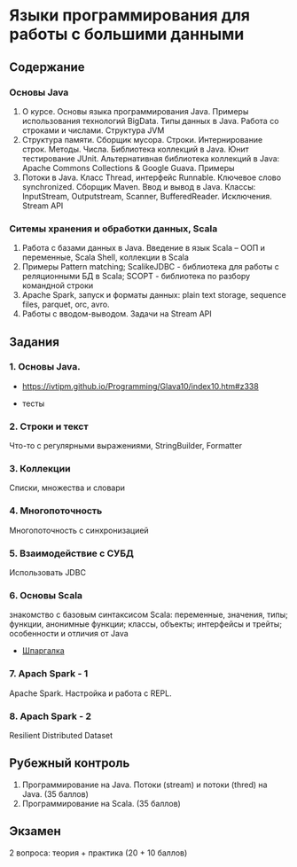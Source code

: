 # Языки программирования для работы с большими данными
## Содержание
### Основы Java
1. О курсе. Основы языка программирования Java. Примеры использования технологий BigData. Типы данных в Java. Работа со строками и числами.  Структура JVM
2. Структура памяти. Сборщик мусора. Строки. Интернирование строк. Методы. Числа. Библиотека коллекций в Java. Юнит тестирование JUnit. Альтернативная библиотека коллекций в Java: Apache Commons Collections & Google Guava. Примеры
3. Потоки в Java. Класс Thread, интерфейс Runnable. Ключевое слово synchronized. Сборщик Maven. Ввод и вывод в Java. Классы: InputStream, Outputstream, Scanner, BufferedReader. Исключения. Stream API

### Ситемы хранения и обработки данных, Scala
1. Работа с базами данных в Java. Введение в язык Scala – ООП и переменные, Scala Shell, коллекции в Scala
1. Примеры Pattern matching; ScalikeJDBC - библиотека для работы с реляционными БД в Scala; SCOPT - библиотека по разбору командной строки
1. Apache Spark, запуск и форматы данных: plain text storage, sequence files, parquet, orc, avro. 
1. Работы с вводом-выводом. Задачи на Stream API


## Задания
### 1. Основы Java. 
- https://ivtipm.github.io/Programming/Glava10/index10.htm#z338
+ тесты

### 2. Строки и текст
Что-то с регулярными выражениями, StringBuilder, Formatter

### 3. Коллекции
Списки, множества и словари

### 4. Многопоточность
Многопоточность с синхронизацией




### 5. Взаимодействие с СУБД
Использовать JDBC

### 6. Основы Scala
знакомство с базовым синтаксисом Scala: переменные, значения, типы; функции, анонимные функции; классы, объекты; интерфейсы и трейты; особенности и отличия от Java
- [Шпаргалка](scala/Readme.md)

### 7. Apach Spark - 1
Apache Spark. Настройка и работа c REPL.

### 8. Apach Spark - 2
Resilient Distributed Dataset


## Рубежный контроль
1. Программирование на Java. Потоки (stream) и потоки (thred) на Java. (35 баллов)
2. Программирование на Scala. (35 баллов)


## Экзамен
2 вопроса: теория + практика (20 + 10 баллов)

